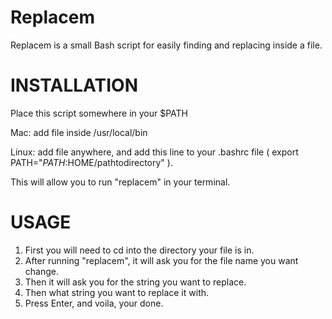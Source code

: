 Replacem
==========

Replacem is a small Bash script for easily finding and replacing inside a file. 

INSTALLATION
============

Place this script somewhere in your $PATH

Mac: add file inside /usr/local/bin

Linux:  add file anywhere, and add this line to your .bashrc file ( export PATH="$PATH:$HOME/pathtodirectory" ). 

This will allow you to run "replacem" in your terminal. 

USAGE
=====

1. First you will need to cd into the directory your file is in. 
2. After running "replacem", it will ask you for the file name you want change.
3. Then it will ask you for the string you want to replace. 
4. Then what string you want to replace it with.
5. Press Enter, and voila, your done. 

